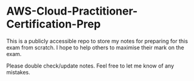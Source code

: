 # AWS-Cloud-Practitioner-Certification-Prep

This is a publicly accessible repo to store my notes for preparing for this exam from scratch. I hope to help others to maximise their mark on the exam.

Please double check/update notes. Feel free to let me know of any mistakes. 

